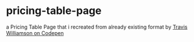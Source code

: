 # pricing-table-page
a Pricing Table Page that i recreated from already existing format by [Travis Williamson on Codepen](https://www.codepen.io/travisw)
